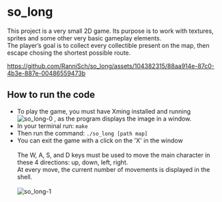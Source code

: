 # so_long
This project is a very small 2D game. Its purpose is to work with textures, sprites and some other very basic gameplay elements. <br>
The player’s goal is to collect every collectible present on the map, then escape chosing the shortest possible route. <br>

https://github.com/RanniSch/so_long/assets/104382315/88aa914e-87c0-4b3e-887e-00486559473b

## How to run the code
* To play the game, you must have Xming installed and running ![so_long-0](https://github.com/RanniSch/so_long/assets/104382315/a33a8cda-ec9d-41b3-bbe3-09e051134d7e)
, as the program displays the image in a window.
* In your terminal run: ```make```
* Then run the command: ```./so_long [path map]```
* You can exit the game with a click on the 'X' in the window
<br> <br>
The W, A, S, and D keys must be used to move the main character in these 4 directions: up, down, left, right. <br>
At every move, the current number of movements is displayed in the shell. <br> <br>
![so_long-1](https://github.com/RanniSch/so_long/assets/104382315/667b8cc3-d589-464c-88af-d3853974c015)
